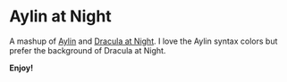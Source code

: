 # Aylin at Night

A mashup of [Aylin](https://marketplace.visualstudio.com/items?itemName=AhmedAbdulrahman.aylin) and [Dracula at Night](https://marketplace.visualstudio.com/items?itemName=bceskavich.theme-dracula-at-night). I love the Aylin syntax colors but prefer the background of Dracula at Night.

**Enjoy!**
